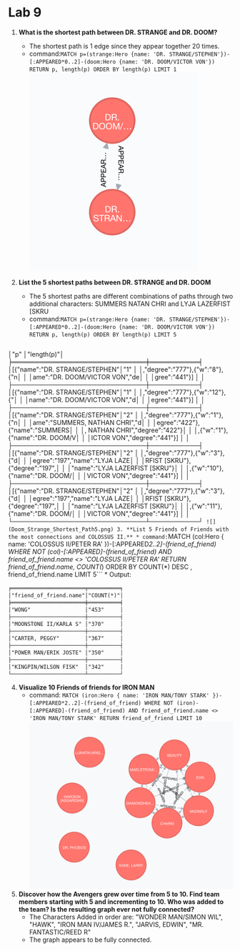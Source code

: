 # Lab 9

1. __What is the shortest path between DR. STRANGE and DR. DOOM?__
	* The shortest path is 1 edge since they appear together 20 times.
	* command:```MATCH p=(strange:Hero {name: 'DR. STRANGE/STEPHEN'})-[:APPEARED*0..2]-(doom:Hero {name: 'DR. DOOM/VICTOR VON'}) RETURN p, length(p) ORDER BY length(p) LIMIT 1```
	![](Doom_Strange_Shortest_Path1.png) 

2. **List the 5 shortest paths between DR. STRANGE and DR. DOOM**
	* The 5 shortest paths are different combinations of paths through two additional characters: SUMMERS NATAN CHRI and LYJA LAZERFIST [SKRU
	* command:```MATCH p=(strange:Hero {name: 'DR. STRANGE/STEPHEN'})-[:APPEARED*0..2]-(doom:Hero {name: 'DR. DOOM/VICTOR VON'}) RETURN p, length(p) ORDER BY length(p) LIMIT 5```

	```╒══════════════════════════════╤═══════════╕
│"p"                           │"length(p)"│
╞══════════════════════════════╪═══════════╡
│[{"name":"DR. STRANGE/STEPHEN"│"1"        │
│,"degree":"777"},{"w":"8"},{"n│           │
│ame":"DR. DOOM/VICTOR VON","de│           │
│gree":"441"}]                 │           │
├──────────────────────────────┼───────────┤
│[{"name":"DR. STRANGE/STEPHEN"│"1"        │
│,"degree":"777"},{"w":"12"},{"│           │
│name":"DR. DOOM/VICTOR VON","d│           │
│egree":"441"}]                │           │
├──────────────────────────────┼───────────┤
│[{"name":"DR. STRANGE/STEPHEN"│"2"        │
│,"degree":"777"},{"w":"1"},{"n│           │
│ame":"SUMMERS, NATHAN CHRI","d│           │
│egree":"422"},{"name":"SUMMERS│           │
│, NATHAN CHRI","degree":"422"}│           │
│,{"w":"1"},{"name":"DR. DOOM/V│           │
│ICTOR VON","degree":"441"}]   │           │
├──────────────────────────────┼───────────┤
│[{"name":"DR. STRANGE/STEPHEN"│"2"        │
│,"degree":"777"},{"w":"3"},{"d│           │
│egree":"197","name":"LYJA LAZE│           │
│RFIST [SKRU"},{"degree":"197",│           │
│"name":"LYJA LAZERFIST [SKRU"}│           │
│,{"w":"10"},{"name":"DR. DOOM/│           │
│VICTOR VON","degree":"441"}]  │           │
├──────────────────────────────┼───────────┤
│[{"name":"DR. STRANGE/STEPHEN"│"2"        │
│,"degree":"777"},{"w":"3"},{"d│           │
│egree":"197","name":"LYJA LAZE│           │
│RFIST [SKRU"},{"degree":"197",│           │
│"name":"LYJA LAZERFIST [SKRU"}│           │
│,{"w":"11"},{"name":"DR. DOOM/│           │
│VICTOR VON","degree":"441"}]  │           │
└──────────────────────────────┴───────────┘```
	![](Doom_Strange_Shortest_Path5.png)
3. **List 5 Friends of Friends with the most connections and COLOSSUS II.**
	* command:```MATCH (col:Hero { name: 'COLOSSUS II/PETER RA' })-[:APPEARED*2..2]-(friend_of_friend) WHERE NOT (col)-[:APPEARED]-(friend_of_friend) AND friend_of_friend.name <> 'COLOSSUS II/PETER RA' RETURN friend_of_friend.name, COUNT(*) ORDER BY COUNT(*) DESC , friend_of_friend.name LIMIT 5```
	* Output:
```
╒═══════════════════════╤══════════╕
│"friend_of_friend.name"│"COUNT(*)"│
╞═══════════════════════╪══════════╡
│"WONG"                 │"453"     │
├───────────────────────┼──────────┤
│"MOONSTONE II/KARLA S" │"370"     │
├───────────────────────┼──────────┤
│"CARTER, PEGGY"        │"367"     │
├───────────────────────┼──────────┤
│"POWER MAN/ERIK JOSTE" │"350"     │
├───────────────────────┼──────────┤
│"KINGPIN/WILSON FISK"  │"342"     │
└───────────────────────┴──────────┘
```
4. **Visualize 10 Friends of friends for IRON MAN**
	* command: ```MATCH (iron:Hero { name: 'IRON MAN/TONY STARK' })-[:APPEARED*2..2]-(friend_of_friend) WHERE NOT (iron)-[:APPEARED]-(friend_of_friend) AND friend_of_friend.name <> 'IRON MAN/TONY STARK' RETURN friend_of_friend LIMIT 10```
	![](Iron_Friend.png)
5. **Discover how the Avengers grew over time from 5 to 10. Find team members starting with 5 and incrementing to 10. Who was added to the team? Is the resulting graph ever not fully connected?**
	* The Characters Added in order are: "WONDER MAN/SIMON WIL", "HAWK", "IRON MAN IV/JAMES R.", "JARVIS, EDWIN", "MR. FANTASTIC/REED R"
	* The graph appears to be fully connected.




